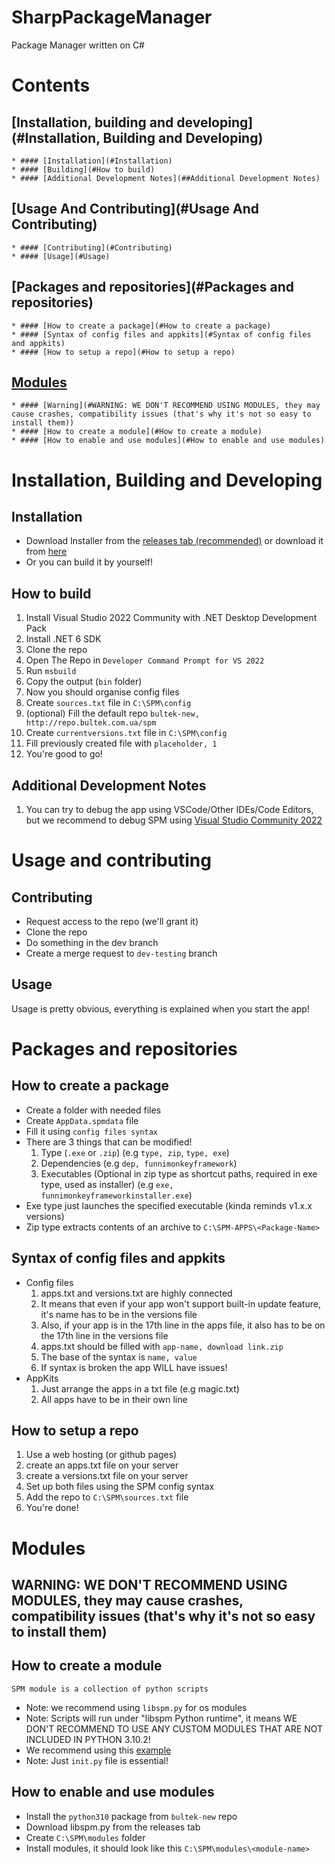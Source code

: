 # SharpPackageManager
Package Manager written on C#


# Contents
  ## [Installation, building and developing](#Installation, Building and Developing)
    * #### [Installation](#Installation)
    * #### [Building](#How to build)
    * #### [Additional Development Notes](##Additional Development Notes)
  ## [Usage And Contributing](#Usage And Contributing)
    * #### [Contributing](#Contributing)
    * #### [Usage](#Usage)
  ## [Packages and repositories](#Packages and repositories)
    * #### [How to create a package](#How to create a package)
    * #### [Syntax of config files and appkits](#Syntax of config files and appkits)
    * #### [How to setup a repo](#How to setup a repo)
  ## [Modules](#Modules)
    * #### [Warning](#WARNING: WE DON'T RECOMMEND USING MODULES, they may cause crashes, compatibility issues (that's why it's not so easy to install them))
    * #### [How to create a module](#How to create a module)
    * #### [How to enable and use modules](#How to enable and use modules)
# Installation, Building and Developing

## Installation
  * Download Installer from the [releases tab (recommended)](https://gitlab.com/bultekdev/spm-projects/SharpPackageManager/-/releases) or download it from [here](https://gitlab.com/bultekdev/spm-projects/SPMinstaller/-/releases)
  * Or you can build it by yourself!
## How to build
  1. Install Visual Studio 2022 Community with .NET Desktop Development Pack
  2. Install .NET 6 SDK
  3. Clone the repo
  4. Open The Repo in ```Developer Command Prompt for VS 2022```
  5. Run ```msbuild```
  6. Copy the output (```bin``` folder)
  7. Now you should organise config files
  8. Create ```sources.txt``` file in ```C:\SPM\config```
  9. (optional) Fill the default repo ```bultek-new, http://repo.bultek.com.ua/spm```
  10. Create ```currentversions.txt``` file in ```C:\SPM\config```
  11. Fill previously created file with ```placeholder, 1```
  12. You're good to go!
## Additional Development Notes
  1. You can try to debug the app using VSCode/Other IDEs/Code Editors, but we recommend to debug SPM using [Visual Studio Community 2022](https://visualstudio.microsoft.com/thank-you-downloading-visual-studio/?sku=Community&channel=Release)

# Usage and contributing
## Contributing
  * Request access to the repo (we'll grant it)
  * Clone the repo
  * Do something in the dev branch
  * Create a merge request to ```dev-testing``` branch
## Usage
  Usage is pretty obvious, everything is explained when you start the app!
# Packages and repositories

## How to create a package
 * Create a folder with needed files
 * Create ```AppData.spmdata``` file
 * Fill it using ``config files syntax``
 * There are 3 things that can be modified!
    1. Type (```.exe``` or ```.zip```) (e.g ```type, zip```, ```type, exe```)
    2. Dependencies (e.g ```dep, funnimonkeyframework```)
    3. Executables (Optional in zip type as shortcut paths, required in exe type, used as installer) (e.g ```exe, funnimonkeyframeworkinstaller.exe```)
 * Exe type just launches the specified executable (kinda reminds v1.x.x versions)
 * Zip type extracts contents of an archive to ```C:\SPM-APPS\<Package-Name>```
## Syntax of config files and appkits
   * Config files
      1. apps<reponame>.txt and versions<reponame>.txt are highly connected
      2. It means that even if your app won't support built-in update feature, it's name has to be in the versions file
      3. Also, if your app is in the 17th line in the apps file, it also has to be on the 17th line in the versions file
      4. apps.txt should be filled with ```app-name, download link.zip```
      5. The base of the syntax is ```name, value```
      6. If syntax is broken the app WILL have issues!
   * AppKits
      1. Just arrange the apps in a txt file (e.g magic.txt)
      2. All apps have to be in their own line
      
## How to setup a repo
 1. Use a web hosting (or github pages)
 2. create an apps.txt file on your server
 3. create a versions.txt file on your server
 4. Set up both files using the SPM config syntax
 5. Add the repo to ```C:\SPM\sources.txt``` file
 6. You're done!
 
 # Modules
 
 ## WARNING: WE DON'T RECOMMEND USING MODULES, they may cause crashes, compatibility issues (that's why it's not so easy to install them)
 ## How to create a module
    SPM module is a collection of python scripts
  * Note: we recommend using ```libspm.py``` for os modules
  * Note: Scripts will run under "libspm Python runtime", it means WE DON'T RECOMMEND TO USE ANY CUSTOM MODULES THAT ARE NOT INCLUDED IN PYTHON 3.10.2!
  * We recommend using this [example](https://github.com/mrquantumoff/supersimplebackups-spm-module)
  * Note: Just ```init.py``` file is essential!
 ## How to enable and use modules
  * Install the ```python310``` package from ```bultek-new``` repo
  * Download libspm.py from the releases tab
  * Create ```C:\SPM\modules``` folder
  * Install modules, it should look like this ```C:\SPM\modules\<module-name>``` 
 
